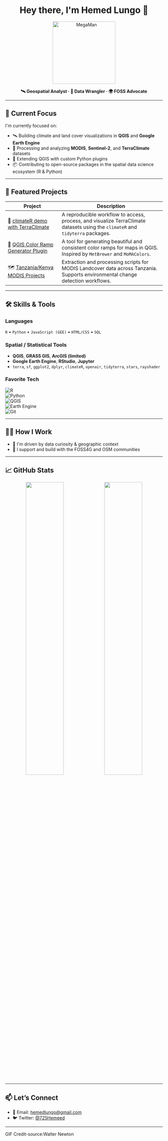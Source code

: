<h1 align="center">Hey there, I'm Hemed Lungo 👋</h1>

<p align="center">
  <img src="https://media1.giphy.com/media/v1.Y2lkPTc5MGI3NjExOGJjczZhaTYyOW84eTZ5bnNpMnRmdHJ2azF4MXprdnJnaGI0dGQ1ZyZlcD12MV9pbnRlcm5hbF9naWZfYnlfaWQmY3Q9Zw/l3V0megwbBeETMgZa/giphy.gif" width="200" alt="MegaMan">
</p>

<p align="center">
  <b>🛰️ Geospatial Analyst · 🧠 Data Wrangler · 🌍 FOSS Advocate</b><br>
</p>

---

## 🔭 Current Focus

I'm currently focused on:

- 🛰️ Building climate and land cover visualizations in **QGIS** and **Google Earth Engine**
- 🔬 Processing and analyzing **MODIS**, **Sentinel-2**, and **TerraClimate** datasets
- 🐍 Extending QGIS with custom Python plugins
- 📦 Contributing to open-source packages in the spatial data science ecosystem (R & Python)

---

## 🌟 Featured Projects

| Project | Description |
|--------|-------------|
| 🔗 [climateR demo with TerraClimate](https://github.com/Heed725/Terraclimate-ClimateR-Tutorial) | A reproducible workflow to access, process, and visualize TerraClimate datasets using the `climateR` and `tidyterra` packages. |
| 🧩 [QGIS Color Ramp Generator Plugin](https://github.com/Heed725/qgis-color-ramp-generator-plugin) | A tool for generating beautiful and consistent color ramps for maps in QGIS. Inspired by `MetBrewer` and `MoMAColors`. |
| 🗺️ [Tanzania/Kenya MODIS Projects](https://github.com/Heed725/Tanzania-Modis-Classification-Map) | Extraction and processing scripts for MODIS Landcover data across Tanzania. Supports environmental change detection workflows. |

---

## 🛠️ Skills & Tools

### Languages  
`R` • `Python` • `JavaScript (GEE)` • `HTML/CSS` • `SQL`

### Spatial / Statistical Tools  
- **QGIS**, **GRASS GIS**, **ArcGIS (limited)**  
- **Google Earth Engine**, **RStudio**, **Jupyter**
- `terra`, `sf`, `ggplot2`, `dplyr`, `climateR`, `openair`, `tidyterra`, `stars`, `rayshader`

### Favorite Tech  
![R](https://img.shields.io/badge/-R-276DC3?logo=r&logoColor=white)  
![Python](https://img.shields.io/badge/-Python-3776AB?logo=python&logoColor=white)  
![QGIS](https://img.shields.io/badge/-QGIS-589632?logo=qgis&logoColor=white)  
![Earth Engine](https://img.shields.io/badge/-EarthEngine-34A853?logo=google&logoColor=white)  
![Git](https://img.shields.io/badge/-Git-F05032?logo=git&logoColor=white)

---

## 🧑‍💻 How I Work
- 🧪 I'm driven by data curiosity & geographic context
- 🤝 I support and build with the FOSS4G and OSM communities

---

## 📈 GitHub Stats

<p align="center">
  <img src="https://github-readme-stats.vercel.app/api?username=Heed725&show_icons=true&theme=tokyonight" width="49%">
  <img src="https://github-readme-stats.vercel.app/api/top-langs/?username=Heed725&layout=compact&theme=tokyonight" width="49%">
</p>

---

## 📫 Let’s Connect

- 📧 Email: hemedlungo@gmail.com  
- 🐦 Twitter: [@725Hemeed](https://twitter.com/725Hemeed)
---

GIF Credit-source:Walter Newton



